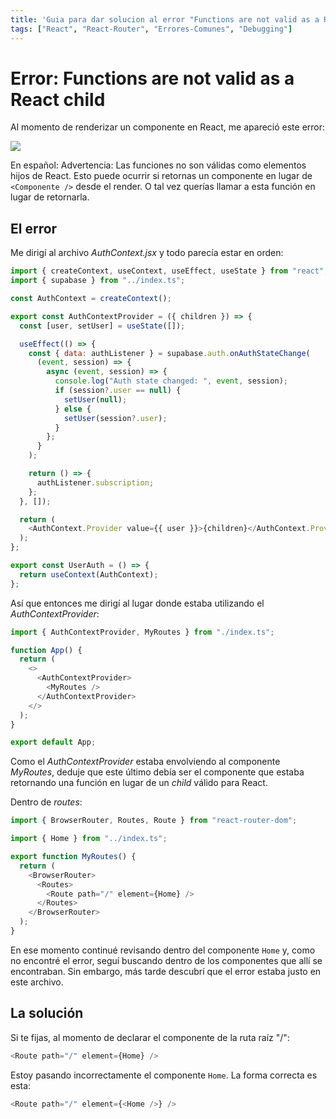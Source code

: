 ```yaml
---
title: 'Guia para dar solucion al error "Functions are not valid as a React child"'
tags: ["React", "React-Router", "Errores-Comunes", "Debugging"]
---
```

# Error: Functions are not valid as a React child

Al momento de renderizar un componente en React, me apareció este error:

<div class='img-container'>
  <img  src='/images/blog/post-1/error-react-function-child.webp' />
</div>

En español: Advertencia: Las funciones no son válidas como elementos hijos de React. Esto puede ocurrir si retornas un componente en lugar de `<Componente />` desde el render. O tal vez querías llamar a esta función en lugar de retornarla.

## El error

Me dirigí al archivo _AuthContext.jsx_ y todo parecía estar en orden:

```js
import { createContext, useContext, useEffect, useState } from "react";
import { supabase } from "../index.ts";

const AuthContext = createContext();

export const AuthContextProvider = ({ children }) => {
  const [user, setUser] = useState([]);

  useEffect(() => {
    const { data: authListener } = supabase.auth.onAuthStateChange(
      (event, session) => {
        async (event, session) => {
          console.log("Auth state changed: ", event, session);
          if (session?.user == null) {
            setUser(null);
          } else {
            setUser(session?.user);
          }
        };
      }
    );

    return () => {
      authListener.subscription;
    };
  }, []);

  return (
    <AuthContext.Provider value={{ user }}>{children}</AuthContext.Provider>
  );
};

export const UserAuth = () => {
  return useContext(AuthContext);
};
```

Así que entonces me dirigí al lugar donde estaba utilizando el _AuthContextProvider_:

```js
import { AuthContextProvider, MyRoutes } from "./index.ts";

function App() {
  return (
    <>
      <AuthContextProvider>
        <MyRoutes />
      </AuthContextProvider>
    </>
  );
}

export default App;
```

Como el _AuthContextProvider_ estaba envolviendo al componente _MyRoutes_, deduje que este último debía ser el componente que estaba retornando una función en lugar de un _child_ válido para React.

Dentro de _routes_:

```js
import { BrowserRouter, Routes, Route } from "react-router-dom";

import { Home } from "../index.ts";

export function MyRoutes() {
  return (
    <BrowserRouter>
      <Routes>
        <Route path="/" element={Home} />
      </Routes>
    </BrowserRouter>
  );
}
```

En ese momento continué revisando dentro del componente `Home` y, como no encontré el error, seguí buscando dentro de los componentes que allí se encontraban. Sin embargo, más tarde descubrí que el error estaba justo en este archivo.

## La solución

Si te fijas, al momento de declarar el componente de la ruta raíz "/":

```js
<Route path="/" element={Home} />
```

Estoy pasando incorrectamente el componente `Home`. La forma correcta es esta:

```js
<Route path="/" element={<Home />} />
```

